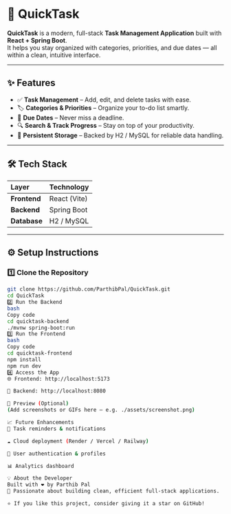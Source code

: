 # 🚀 QuickTask

**QuickTask** is a modern, full-stack **Task Management Application** built with **React + Spring Boot**.  
It helps you stay organized with categories, priorities, and due dates — all within a clean, intuitive interface.

---

## ✨ Features

- ✅ **Task Management** – Add, edit, and delete tasks with ease.  
- 🏷️ **Categories & Priorities** – Organize your to-do list smartly.  
- 📅 **Due Dates** – Never miss a deadline.  
- 🔍 **Search & Track Progress** – Stay on top of your productivity.  
- 💾 **Persistent Storage** – Backed by H2 / MySQL for reliable data handling.

---

## 🛠 Tech Stack

| Layer | Technology |
| :---- | :---------- |
| **Frontend** | React (Vite) |
| **Backend** | Spring Boot |
| **Database** | H2 / MySQL |

---

## ⚙️ Setup Instructions

### 1️⃣ Clone the Repository
```bash
git clone https://github.com/ParthibPal/QuickTask.git
cd QuickTask
2️⃣ Run the Backend
bash
Copy code
cd quicktask-backend
./mvnw spring-boot:run
3️⃣ Run the Frontend
bash
Copy code
cd quicktask-frontend
npm install
npm run dev
4️⃣ Access the App
🌐 Frontend: http://localhost:5173

🔧 Backend: http://localhost:8080

📸 Preview (Optional)
(Add screenshots or GIFs here — e.g. ./assets/screenshot.png)

📈 Future Enhancements
🔔 Task reminders & notifications

☁️ Cloud deployment (Render / Vercel / Railway)

👥 User authentication & profiles

📊 Analytics dashboard

💡 About the Developer
Built with ❤️ by Parthib Pal
📧 Passionate about building clean, efficient full-stack applications.

⭐ If you like this project, consider giving it a star on GitHub!
